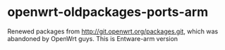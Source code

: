 # openwrt-oldpackages-ports-arm
Renewed packages from http://git.openwrt.org/packages.git, which was abandoned by OpenWrt guys.
This is Entware-arm version
